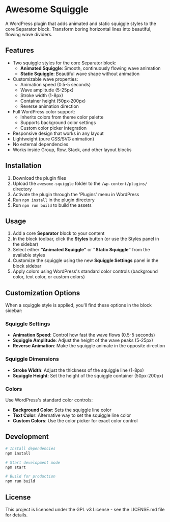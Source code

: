 # Awesome Squiggle

A WordPress plugin that adds animated and static squiggle styles to the core Separator block. Transform boring horizontal lines into beautiful, flowing wave dividers.

## Features

- Two squiggle styles for the core Separator block:
  - **Animated Squiggle**: Smooth, continuously flowing wave animation
  - **Static Squiggle**: Beautiful wave shape without animation
- Customizable wave properties:
  - Animation speed (0.5-5 seconds)
  - Wave amplitude (5-25px) 
  - Stroke width (1-8px)
  - Container height (50px-200px)
  - Reverse animation direction
- Full WordPress color support:
  - Inherits colors from theme color palette
  - Supports background color settings
  - Custom color picker integration
- Responsive design that works in any layout
- Lightweight (pure CSS/SVG animation)
- No external dependencies
- Works inside Group, Row, Stack, and other layout blocks

## Installation

1. Download the plugin files
2. Upload the `awesome-squiggle` folder to the `/wp-content/plugins/` directory
3. Activate the plugin through the 'Plugins' menu in WordPress
4. Run `npm install` in the plugin directory
5. Run `npm run build` to build the assets

## Usage

1. Add a core **Separator** block to your content
2. In the block toolbar, click the **Styles** button (or use the Styles panel in the sidebar)
3. Select either **"Animated Squiggle"** or **"Static Squiggle"** from the available styles
4. Customize the squiggle using the new **Squiggle Settings** panel in the block sidebar
5. Apply colors using WordPress's standard color controls (background color, text color, or custom colors)

## Customization Options

When a squiggle style is applied, you'll find these options in the block sidebar:

### Squiggle Settings
- **Animation Speed**: Control how fast the wave flows (0.5-5 seconds)
- **Squiggle Amplitude**: Adjust the height of the wave peaks (5-25px)  
- **Reverse Animation**: Make the squiggle animate in the opposite direction

### Squiggle Dimensions
- **Stroke Width**: Adjust the thickness of the squiggle line (1-8px)
- **Squiggle Height**: Set the height of the squiggle container (50px-200px)

### Colors
Use WordPress's standard color controls:
- **Background Color**: Sets the squiggle line color
- **Text Color**: Alternative way to set the squiggle line color
- **Custom Colors**: Use the color picker for exact color control

## Development

```bash
# Install dependencies
npm install

# Start development mode
npm start

# Build for production
npm run build
```

## License

This project is licensed under the GPL v3 License - see the LICENSE.md file for details. 